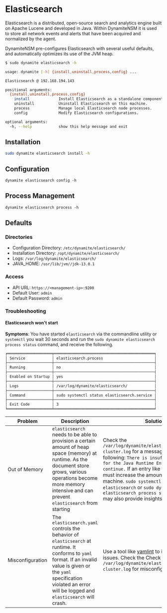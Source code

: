 # Elasticsearch

Elasticsearch is a distributed, open-source search and analytics engine built on Apache Lucene and developed in Java.
Within DynamiteNSM it is used to store all network events and alerts that have been acquired and normalized by the agent.

DynamiteNSM pre-configures Elasticsearch with several useful defaults, and automatically optimizes its use of the JVM heap.

```bash
$ sudo dynamite elasticsearch -h

usage: dynamite [-h] {install,uninstall,process,config} ...

Elasticsearch @ 192.168.194.143

positional arguments:
  {install,uninstall,process,config}
    install             Install Elasticsearch as a standalone component.
    uninstall           Uninstall Elasticsearch on this machine.
    process             Manage local Elasticsearch node processes.
    config              Modify Elasticsearch configurations.

optional arguments:
  -h, --help            show this help message and exit
```

## Installation
```bash
sudo dynamite elasticsearch install -h
```

## Configuration
```markdown
dynamite elasticsearch config -h
```

## Process Management
```markdown
dynamite elasticsearch process -h
```

## Defaults

### Directories

- Configuration Directory: `/etc/dynamite/elasticsearch/`
- Installation Directory:  `/opt/dynamite/elasticsearch/`
- Logs: `/var/log/dynamite/elasticsearch/`
- JAVA_HOME: `/usr/lib/jvm//jdk-13.0.1`

### Access

- API URL: `https://<management-ip>:9200`
- Default User: `admin`
- Default Password: `admin`

### Troubleshooting

#### Elasticsearch won't start

**Symptoms**: You have started `elasticsearch` via the commandline utility or `systemctl` you wait 30 seconds and run the 
`sudo dynamite elasticsearch process status` command, and receive the following.

```markdown
╒════════════════════╤═════════════════════════════════════════════╕
│ Service            │ elasticsearch.process                       │
├────────────────────┼─────────────────────────────────────────────┤
│ Running            │ no                                          │
├────────────────────┼─────────────────────────────────────────────┤
│ Enabled on Startup │ yes                                         │
├────────────────────┼─────────────────────────────────────────────┤
│ Logs               │ /var/log/dynamite/elasticsearch/            │
├────────────────────┼─────────────────────────────────────────────┤
│ Command            │ sudo systemctl status elasticsearch.service │
├────────────────────┼─────────────────────────────────────────────┤
│ Exit Code          │ 3                                           │
╘════════════════════╧═════════════════════════════════════════════╛
```

| Problem          | Description                                                                                                                                                                                                                           | Solution                                                                                                                                                                                                                                                                                                                                                                                               |
|------------------|---------------------------------------------------------------------------------------------------------------------------------------------------------------------------------------------------------------------------------------|--------------------------------------------------------------------------------------------------------------------------------------------------------------------------------------------------------------------------------------------------------------------------------------------------------------------------------------------------------------------------------------------------------|
| Out of Memory    | `elasticsearch` needs to be able to provision a certain amount of heap space (memory) at runtime.  As the document store grows, various operations become more memory intensive and can prevent `elasticsearch` from starting         | Check the `/var/log/dynamite/elasticsearch/dynamite-cluster.log` for a message resembling the following: `There is insufficient memory for the Java Runtime Environment to continue.` If an entry like this is found you must increase the amount of memory on the machine. `sudo systemctl status elasticsearch` or `sudo dynamite elasticsearch process status --verbose` may also provide insights. |
| Misconfiguration | The `elasticsearch.yaml` controls the behavior of `elasticsearch` at runtime. It conforms to `yaml` format. If an invalid value is given or the `yaml` specification violated an error will be logged and `elasticsearch` will crash. | Use a tool like [yamlint](https://github.com/adrienverge/yamllint#installation) to identify obvious issues. Check the Check the  `/var/log/dynamite/elasticsearch/dynamite-cluster.log` for misconfiguration hints.                                                                                                                                                                                    |

